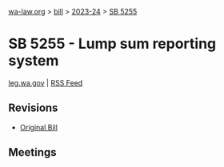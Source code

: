 [wa-law.org](/) > [bill](/bill/) > [2023-24](/bill/2023-24/) > [SB 5255](/bill/2023-24/sb/5255/)

# SB 5255 - Lump sum reporting system
[leg.wa.gov](https://app.leg.wa.gov/billsummary?BillNumber=5255&Year=2023&Initiative=false) | [RSS Feed](./rss.xml)

## Revisions
* [Original Bill](1/)

## Meetings